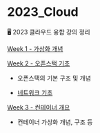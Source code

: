 # 2023_Cloud

🖥 2023 클라우드 융합 강의 정리

[Week 1 - 가상화 개념](https://github.com/jjaehwi/2023_Cloud/blob/main/Week_1/article.md)

[Week 2 - 오픈스택 기초](https://github.com/jjaehwi/2023_Cloud/blob/main/Week_2/article.md)

- 오픈스택의 기본 구조 및 개념

- [네트워크 기초]()

[Week 3 - 컨테이너 개요](https://github.com/jjaehwi/2023_Cloud/blob/main/Week_3/article.md#컨테이너-장점)

- 컨테이너 가상화 개념, 구조 등

